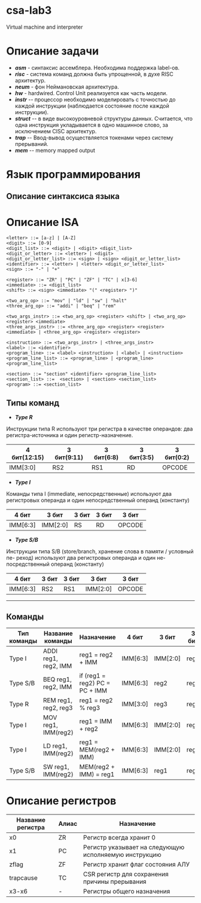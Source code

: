 # csa-lab3

Virtual machine and interpreter

# Описание задачи

- **_asm_** - синтаксис ассемблера. Необходима поддержка label-ов.
- **_risc_** - система команд должна быть упрощенной, в духе RISC архитектур.
- **_neum_** - фон Неймановская архитектура.
- **_hw_** - hardwired. Control Unit реализуется как часть модели.
- **_instr_** -- процессор необходимо моделировать с точностью до каждой инструкции (наблюдается состояние после каждой инструкции).
- **_struct_** -- в виде высокоуровневой структуры данных. Считается, что одна инструкция укладывается в одно машинное слово, за исключением CISC архитектур.
- **_trap_** -- Ввод-вывод осуществляется токенами через систему прерываний.
- **_mem_** -- memory mapped output

# Язык программирования

## Описание синтаксиса языка

# Описание ISA

```ebnf
<letter> ::= [a-z] | [A-Z]
<digit> ::= [0-9]
<digit_list> ::= <digit> | <digit> <digit_list>
<digit_or_letter> ::= <letter> | <digit>
<digit_or_letter_list> ::= <sign> | <sign> <digit_or_letter_list>
<identifier> ::= <letter> | <letter> <digit_or_letter_list>
<sign> ::= "-" | "+"

<register> ::= "ZR" | "PC" | "ZF" | "TC" | x[3-6]
<immediate> ::= <digit_list>
<shift> ::= <sign> <immediate> "(" <register> ")"

<two_arg_op> ::= "mov" | "ld" | "sw" | "halt"
<three_arg_op> ::= "addi" | "beq" | "rem"

<two_args_instr> ::= <two_arg_op> <register> <shift> | <two_arg_op> <register> <immediate>
<three_args_instr> ::= <three_arg_op> <register> <register> <immediate> | <three_arg_op> <register> <register>

<instruction> ::= <two_args_instr> | <three_args_instr>
<label> ::= <identifier>
<program_line> ::= <label> <instruction> | <label> | <instruction>
<program_line_list> ::= <program_line> | <program_line> <program_line_list>

<section> ::= "section" <identifier> <program_line_list>
<section_list> ::=  <section> | <section> <section_list>
<program> ::= <section_list>
```

## Типы команд

- **_Type R_**

Инструкции типа R используют три регистра
в качестве операндов: два регистра-источника
и один регистр-назначение.

| 4 бит(12:15) | 3 бит(9:11) | 3 бит(6:8) | 3 бит(3:5) | 3 бит(0:2) |
| ------------ | ----------- | ---------- | ---------- | ---------- |
| IMM[3:0]     | RS2         | RS1        | RD         | OPCODE     |

- **_Type I_**

Команды типа I (immediate, непосредственные)
используют два регистровых операнда и один
непосредственный операнд (константу)

| 4 бит    | 3 бит    | 3 бит | 3 бит | 3 бит  |
| -------- | -------- | ----- | ----- | ------ |
| IMM[6:3] | IMM[2:0] | RS    | RD    | OPCODE |

- **_Type S/B_**

Инструкции типа S/B (store/branch, хранение слова в памяти / условный пе- реход) используют два регистровых операнда и один не- посредственный операнд (константу)

| 4 бит    | 3 бит | 3 бит | 3 бит    | 3 бит  |
| -------- | ----- | ----- | -------- | ------ |
| IMM[6:3] | RS2   | RS1   | IMM[2:0] | OPCODE |

---

## Команды

| Тип команды | Название команды     | Назначение                     | 4 бит    | 3 бит    | 3 бит | 3 бит    | 3 бит  |
| ----------- | -------------------- | ------------------------------ | -------- | -------- | ----- | -------- | ------ |
| Type I      | ADDI reg1, reg2, IMM | reg1 = reg2 + IMM              | IMM[6:3] | IMM[2:0] | reg2  | reg1     | OPCODE |
| Type S/B    | BEQ reg1, reg2, IMM  | if (reg1 = reg2) PC = PC + IMM | IMM[6:3] | reg2     | reg1  | IMM[2:0] | OPCODE |
| Type R      | REM reg1, reg2, reg3 | reg1 = reg2 % reg3             | IMM[3:0] | reg3     | reg2  | reg1     | OPCODE |
| Type I      | MOV reg1, IMM(reg2)  | reg1 = IMM + reg2              | IMM[6:3] | IMM[2:0] | reg2  | reg1     | OPCODE |
| Type I      | LD reg1, IMM(reg2)   | reg1 = MEM(reg2 + IMM)         | IMM[6:3] | IMM[2:0] | reg2  | reg1     | OPCODE |
| Type S/B    | SW reg1, IMM(reg2)   | MEM(reg2 + IMM) = reg1         | IMM[6:3] | reg1     | reg2  | IMM[2:0] | OPCODE |

# Описание регистров

| Название регистра | Алиас | Назначение                                            |
| ----------------- | ----- | ----------------------------------------------------- |
| x0                | ZR    | Регистр всегда хранит 0                               |
| x1                | PC    | Регистр указывает на следующую исполняемую инструкцию |
| zflag             | ZF    | Регистр хранит флаг состояния АЛУ                     |
| trapcause         | TC    | CSR регистр для сохранения причины прерывания         |
| x3-x6             | -     | Регистры общего назначения                            |
